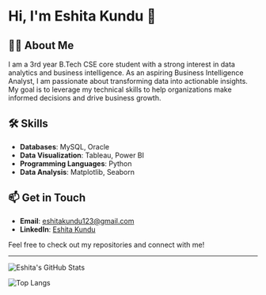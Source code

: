# Hi, I'm Eshita Kundu 👋

## 👩‍💻 About Me
I am a 3rd year B.Tech CSE core student with a strong interest in data analytics and business intelligence. As an aspiring Business Intelligence Analyst, I am passionate about transforming data into actionable insights. My goal is to leverage my technical skills to help organizations make informed decisions and drive business growth.

## 🛠️ Skills
- **Databases**: MySQL, Oracle
- **Data Visualization**: Tableau, Power BI
- **Programming Languages**: Python
- **Data Analysis**: Matplotlib, Seaborn

## 📫 Get in Touch
- **Email**: [eshitakundu123@gmail.com](mailto:eshitakundu123@gmail.com)
- **LinkedIn**: [Eshita Kundu](https://www.linkedin.com/in/eshitakundu)

Feel free to check out my repositories and connect with me!

---

![Eshita's GitHub Stats](https://github-readme-stats.vercel.app/api?username=eshitakundu&show_icons=true&theme=radical)

![Top Langs](https://github-readme-stats.vercel.app/api/top-langs/?username=eshitakundu&layout=compact&theme=radical)
